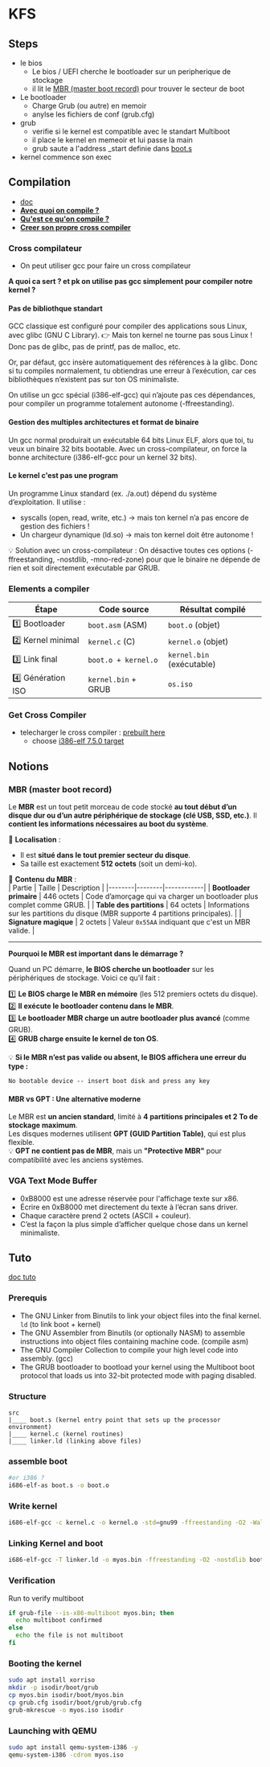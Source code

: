 # KFS

## Steps

- le bios
    - Le bios / UEFI cherche le bootloader sur un peripherique de stockage
    - il lit le [MBR (master boot record)](#mbr-master-boot-record) pour trouver le secteur de boot
- Le bootloader
    - Charge Grub (ou autre) en memoir
    - anylse les fichiers de conf (grub.cfg)
- grub
    - verifie si le kernel est compatible avec le standart Multiboot
    - il place le kernel en memeoir et lui passe la main
    - grub saute a l'address _start definie dans [boot.s](./src/boot.s)
- kernel commence son exec

## Compilation

- [doc](http://wiki.osdev.org/GCC_Cross-Compiler)
- [**Avec quoi on compile ?**](#cross-compilateur)
- [**Qu'est ce qu'on compile ?**](#elements-a-compiler)
- [**Creer son propre cross compiler**](#get-cross-compiler)

### Cross compilateur

- On peut utiliser gcc pour faire un cross compilateur

**A quoi ca sert ? et pk on utilise pas gcc simplement pour compiler notre kernel ?**

#### Pas de bibliothque standart
GCC classique est configuré pour compiler des applications sous Linux, avec glibc (GNU C Library).
👉 Mais ton kernel ne tourne pas sous Linux ! Donc pas de glibc, pas de printf, pas de malloc, etc.

Or, par défaut, gcc insère automatiquement des références à la glibc. Donc si tu compiles normalement, tu obtiendras une erreur à l’exécution, car ces bibliothèques n’existent pas sur ton OS minimaliste.

On utilise un gcc spécial (i386-elf-gcc) qui n’ajoute pas ces dépendances, pour compiler un programme totalement autonome (-ffreestanding).

#### Gestion des multiples architectures et format de binaire

Un gcc normal produirait un exécutable 64 bits Linux ELF, alors que toi, tu veux un binaire 32 bits bootable. Avec un cross-compilateur, on force la bonne architecture (i386-elf-gcc pour un kernel 32 bits).

#### Le kernel c'est pas une program 

Un programme Linux standard (ex. ./a.out) dépend du système d’exploitation. Il utilise :

- syscalls (open, read, write, etc.) → mais ton kernel n’a pas encore de gestion des fichiers !
- Un chargeur dynamique (ld.so) → mais ton kernel doit être autonome !

💡 Solution avec un cross-compilateur :
On désactive toutes ces options (-ffreestanding, -nostdlib, -mno-red-zone) pour que le binaire ne dépende de rien et soit directement exécutable par GRUB.

### Elements a compiler

| Étape | Code source | Résultat compilé |
|-------|------------|------------------|
| 1️⃣ Bootloader | `boot.asm` (ASM) | `boot.o` (objet) |
| 2️⃣ Kernel minimal | `kernel.c` (C) | `kernel.o` (objet) |
| 3️⃣ Link final | `boot.o + kernel.o` | `kernel.bin` (exécutable) |
| 4️⃣ Génération ISO | `kernel.bin` + GRUB | `os.iso` |

### Get Cross Compiler

- telecharger le cross compiler : [prebuilt here](http://wiki.osdev.org/GCC_Cross-Compiler#Prebuilt_Toolchains)
    - choose [i386-elf 7.5.0 target](https://newos.org/toolchains/i386-elf-7.5.0-Linux-x86_64.tar.xz)

## Notions

### MBR (master boot record)

Le **MBR** est un tout petit morceau de code stocké **au tout début d’un disque dur ou d’un autre périphérique de stockage (clé USB, SSD, etc.)**. Il **contient les informations nécessaires au boot du système**.  

📍 **Localisation** :  
- Il est **situé dans le tout premier secteur du disque**.  
- Sa taille est exactement **512 octets** (soit un demi-ko).  

📍 **Contenu du MBR** :  
| Partie | Taille | Description |
|--------|--------|------------|
| **Bootloader primaire** | 446 octets | Code d’amorçage qui va charger un bootloader plus complet comme GRUB. |
| **Table des partitions** | 64 octets | Informations sur les partitions du disque (MBR supporte 4 partitions principales). |
| **Signature magique** | 2 octets | Valeur `0x55AA` indiquant que c'est un MBR valide. |

---

**Pourquoi le MBR est important dans le démarrage ?**  

Quand un PC démarre, **le BIOS cherche un bootloader** sur les périphériques de stockage. Voici ce qu’il fait :  

1️⃣ **Le BIOS charge le MBR en mémoire** (les 512 premiers octets du disque).  
2️⃣ **Il exécute le bootloader contenu dans le MBR**.  
3️⃣ **Le bootloader MBR charge un autre bootloader plus avancé** (comme GRUB).  
4️⃣ **GRUB charge ensuite le kernel de ton OS**.  

💡 **Si le MBR n’est pas valide ou absent, le BIOS affichera une erreur du type :**  
```
No bootable device -- insert boot disk and press any key
```

#### MBR vs GPT : Une alternative moderne
Le MBR est **un ancien standard**, limité à **4 partitions principales et 2 To de stockage maximum**.  
Les disques modernes utilisent **GPT (GUID Partition Table)**, qui est plus flexible.  
💡 **GPT ne contient pas de MBR**, mais un **"Protective MBR"** pour compatibilité avec les anciens systèmes.

### VGA Text Mode Buffer

- 0xB8000 est une adresse réservée pour l'affichage texte sur x86.
- Écrire en 0xB8000 met directement du texte à l’écran sans driver.
- Chaque caractère prend 2 octets (ASCII + couleur).
- C’est la façon la plus simple d’afficher quelque chose dans un kernel minimaliste.

## Tuto

[doc tuto](http://wiki.osdev.org/Bare_Bones)

### Prerequis

- The GNU Linker from Binutils to link your object files into the final kernel. `ld` (to link boot + kernel)
- The GNU Assembler from Binutils (or optionally NASM) to assemble instructions into object files containing machine code. (compile asm)
- The GNU Compiler Collection to compile your high level code into assembly. (gcc)
- The GRUB bootloader to bootload your kernel using the Multiboot boot protocol that loads us into 32-bit protected mode with paging disabled.

### Structure

```
src
|____ boot.s (kernel entry point that sets up the processor environment)
|____ kernel.c (kernel routines)
|____ linker.ld (linking above files)
```

### assemble boot

```sh
#or i386 ?
i686-elf-as boot.s -o boot.o 
```

### Write kernel

```sh
i686-elf-gcc -c kernel.c -o kernel.o -std=gnu99 -ffreestanding -O2 -Wall -Wextra
```

### Linking Kernel and boot 

```sh
i686-elf-gcc -T linker.ld -o myos.bin -ffreestanding -O2 -nostdlib boot.o kernel.o -lgcc
```

### Verification

Run to verify multiboot

```sh
if grub-file --is-x86-multiboot myos.bin; then
  echo multiboot confirmed
else
  echo the file is not multiboot
fi
```

### Booting the kernel

```sh
sudo apt install xorriso
mkdir -p isodir/boot/grub
cp myos.bin isodir/boot/myos.bin
cp grub.cfg isodir/boot/grub/grub.cfg
grub-mkrescue -o myos.iso isodir
```

### Launching with QEMU

```sh
sudo apt install qemu-system-i386 -y
qemu-system-i386 -cdrom myos.iso
```